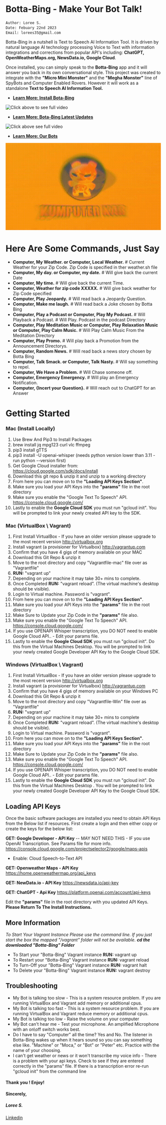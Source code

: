 
# Botta-Bing - Make Your Bot Talk!
```
Author: Loree S.
Date: Febuary 22nd 2023
Email: lorees35@gmail.com

```
Botta-Bing in a nutshell is Text to Speech AI Information Tool. It is driven by natural language AI technology processing Voice to Text with information integrations and corrections from popular API's including: **ChatGPT, OpenWeatherMaps.org, NewsData.io, Google Cloud**.

Once installed, you can simply speak to the **Botta-Bing** app and it will answer you back in its own conversational style. This project was created to integrate with the **"Micro Mini Monster"** and the **"Megha Monster"** line of SpyBots and Computer Enabled Rovers. However it will work as a standalone **Text to Speech AI Information Tool.** 

- [**Learn More: Install Bota-Bing**](https://www.youtube.com/playlist?list=PLHaIqooBEjXhdVwQIrCLomTJwaucg_hV3)

![Click above to see full video](gif3.gif)




- [**Learn More: Bota-Bing Latest Updates**](https://www.youtube.com/playlist?list=PLHaIqooBEjXhdVwQIrCLomTJwaucg_hV3)


![Click above see full video](gif1.gif)


- [**Learn More: Our Bots**](https://www.youtube.com/watch?v=8x4GLYNoKkE&t=2s)


![Click below see full video](gif2.gif)


# Here Are Some Commands, Just Say
- **Computer, My Weather. or Computer, Local Weather.** # Current Weather for your Zip Code. Zip Code is specified in ther weather.sh file 
- **Computer, My day. or Computer, my date.** # Will give back the current Date 
- **Computer, My time.** # Will give back the current Time.
- **Computer, Weather for zip code XXXXX.** # Will give back weather for Zip Code specified 
- **Computer, Play Jeopardy.** # Will read back a Jeopardy Question.
- **Computer, Make me laugh.** # Will read back a Joke chosen by Botta Bing
- **Computer, Play a Podcast or Computer, Play My Podcast.** # Will Playback a Podcast. # Will Play. Podcast in the podcast Directory
- **Computer, Play Meditation Music or Computer, Play Relaxation Music or Computer, Play Calm Music.** # Will Play Calm Music From the Meditation Directory
- **Computer, Play Promo.** # Will play back a Promotion from the Announcement Directorys.
- **Computer, Random News.** # Will read back a news story chosen by Botta Bing
- **Computer, Talk Smack. or Computer, Talk Nasty.** # Will say something to repel.
- **Computer, We Have a Problem.** # Will Chase someone off. 
- **Computer, Emergency Emergency.** # Will play an Emergency Notification.
- **Computer, {Incert your Question}.** # Will reach out to ChatGPT for an Answer

# Getting Started
### Mac (Install Locally)
 1. Use Brew And Pip3 to Install Packages   
 2. brew install jq mpg123 curl vlc ffmpeg
 3. pip3 install gTTS   
 4. pip3 install -U openai-whisper (needs python version lower than 3.11 - run python --version first)
 5. Get Google Cloud installer from:
    https://cloud.google.com/sdk/docs/install   
 6.  Download this git repo & unzip it
    and unzip to a working directory   
 7. From here you can move on to the **"Loading API Keys Section"**.
 8. Make sure you load your API Keys into the **"params"** file in the root directory
 9. Make sure you enable the "Google Text To Speech" API. https://console.cloud.google.com/
 10. Lastly to enable the **Google Cloud SDK** you must run "gcloud init". You will be prompted to link your newly created API key to the SDK. 
  
### Mac (VirtualBox \ Vagrant)
  1. First Install VirtualBox - If you have an older version please upgrade to the most recent version http://virtualbox.org
  2. Install vagrant (a provisioner for Virtualbox) http://vagrantup.com
  3. Confirm that you have 4 gigs of memory available on your MAC
  4. Download this Git Repo & unzip it
  5. Move to the root directory and copy "Vagrantfile-mac" file over as "Vagrantfile"
  6. **RUN:** "vagrant up"
  7. Depending on your machine it may take 30+ mins to complete.
  8. Once Completed **RUN:** "vagrant reload". (The virtual machine's desktop should be visible).
  9. Login to Virtual machine.  Password is "vagrant".
  10. From here you can move on to the **"Loading API Keys Section"**. 
 11. Make sure you load your API Keys into the **"params"** file in the root directory
 12. Make Sure to Update your Zip Code in the **"params"** file also.
 13. Make sure you enable the "Google Text To Speech" API. https://console.cloud.google.com/
 14. If you use OPENAPI Whisper transcription, you DO NOT need to enable Google Cloud API.. - Edit your params file.
 15. Lastly to enable the **Google Cloud SDK** you must run "gcloud init". Do this from the Virtual Machines Desktop. You will be prompted to link your newly created Google Developer API Key to the Google Cloud SDK.
  
### Windows (VirtualBox \ Vagrant)
  1. First Install VirtualBox - If you have an older version please upgrade to the most recent version http://virtualbox.org
  2. Install vagrant (a provisioner for Virtualbox) http://vagrantup.com
  3. Confirm that you have 4 gigs of memory available on your Windows PC
  4. Download this Git Repo & unzip it
  5. Move to the root directory and copy "Vagrantfile-Win" file over as "Vagrantfile" 
  6. **RUN:** "vagrant up"
  7. Depending on your machine it may take 30+ mins to complete
  8. Once Completed **RUN:** "vagrant reload". (The virtual machine's desktop should be visible).
  9. Login to Virtual machine.  Password is "vagrant".
  10. From here you can move on to the **"Loading API Keys Section"**.
  11. Make sure you load your API Keys into the **"params"** file in the root directory
  12. Make Sure to Update your Zip Code in the **"params"** file also.
  13. Make sure you enable the "Google Text To Speech" API. https://console.cloud.google.com/
  14. If you use OPENAPI Whisper transcription, you DO NOT need to enable Google Cloud API.. - Edit your params file.
  15. Lastly to enable the **Google Cloud SDK** you must run "gcloud init". Do this from the Virtual Machines Desktop . You will be prompted to link your newly created Google Developer API Key to the Google Cloud SDK.

## Loading API Keys
Once the basic software packages are installed you need to obtain API Keys from the Below list if resources. First create a login and then either copy or create the keys for the below list:

**GET: Google Developer - API Key**   -- MAY NOT NEED THIS - IF you use OpenAI Transcription. See Params file for more info.
https://console.cloud.google.com/projectselector2/google/maps-apis
- Enable: Cloud Speech-to-Text API

**GET: Openweather Maps - API Key**
https://home.openweathermap.org/api_keys

**GET: NewData.io - API Key**
https://newsdata.io/api-key

**GET: ChatGPT - Api Key**
https://platform.openai.com/account/api-keys

Edit the **"params"** file in the root directory with you updated API Keys.
**Please Return To The Install Instructions.**

## More Information
*To Start Your Vagrant Instance Please use the command line. If you just start the box the mapped "/vagrant" folder will not be available.* 
***cd the downloaded "Botta-Bing" Folder***
- To Start your "Botta-Bing" Vagrant instance **RUN:** vagrant up
- To Restart your "Botta-Bing" Vagrant instance **RUN:** vagrant reload 
- To Turn-Off your "Botta-Bing" Vagrant instance **RUN:** vagrant halt 
- To Delete your "Botta-Bing" Vagrant instance **RUN:** vagrant destroy

## Troubleshooting
- My Bot is talking too slow - This is a system resource problem. If you are running VirtualBox and Vagrant add memory or additional cpus. 
- My Bot is talking too fast - This is a system resource problem. If you are running VirtualBox and Vagrant reduce memory or additional cpus. 
- My Bot is talking too low - Raise the volume on your computer
- My Bot can't hear me - Test your microphone. An amplified Microphone with an on\off switch works best.
- Do I have to say "Computer" all the time? Yes and No. The listener in Botta-Bing wakes up when it hears sound so you can say something else like. "Machine" or "Moca," or "Bot" or "Peter" etc. Practice with the name of your choosing.
- I can't get weather or news or it won't transcribe my voice info - There is a problem with your api keys. Check to see if they are entered correctly in the "params" file.  If there is a transcription error re-run "gcloud init" from the command line

#### Thank you ! Enjoy!
#### Sincerely,
##### Loree S.
[Linkedin](https://www.linkedin.com/in/loree-sebastien/)
